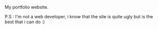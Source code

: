 My portfolio website.


P.S : I'm not a web developer, i know that the site is quite ugly but is the best that i can do :)
